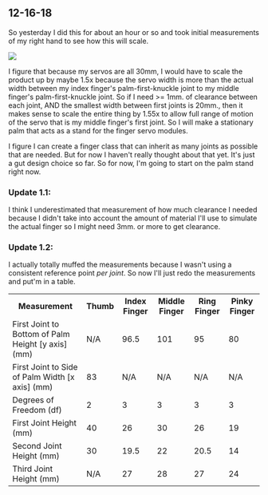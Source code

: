 ## 12-16-18

So yesterday I did this for about an hour or so and took initial measurements of my right hand to see how this will scale. 

<img src="img/dayOneHandMeasurements.jpg"/>

I figure that because my servos are all 30mm, I would have to scale the product up by maybe 1.5x because the servo width is more than the actual width between my index finger's palm-first-knuckle joint to my middle finger's palm-first-knuckle joint. So if I need >= 1mm. of clearance between each joint, AND the smallest width between first joints is 20mm., then it makes sense to scale the entire thing by 1.55x to allow full range of motion of the servo that is my middle finger's first joint. So I will make a stationary palm that acts as a stand for the finger servo modules. 

I figure I can create a finger class that can inherit as many joints as possible that are needed. But for now I haven't really thought about that yet. It's just a gut design choice so far. So for now, I'm going to start on the palm stand right now.

### Update 1.1: 

I think I underestimated that measurement of how much clearance I needed because I didn't take into account the amount of material I'll use to simulate the actual finger so I might need 3mm. or more to get clearance. 

### Update 1.2: 

I actually totally muffed the measurements because I wasn't using a consistent reference point <i>per joint</i>. So now I'll just redo the measurements and put'm in a table.

<table>
  <tr>
    <th> Measurement </th>
    <th> Thumb </th>
    <th> Index Finger </th>
    <th> Middle Finger </th>
    <th> Ring Finger </th>
    <th> Pinky Finger </th>
  </tr>
  <tr>
    <td> First Joint to Bottom of Palm Height [y axis] (mm) </td>
    <td> N/A </td>
    <td> 96.5 </td>
    <td> 101 </td>
    <td> 95 </td>
    <td> 80 </td>    
  </tr>
  <tr>
    <td> First Joint to Side of Palm Width [x axis] (mm) </td>
    <td> 83 </td>
    <td> N/A </td>
    <td> N/A </td>
    <td> N/A </td>
    <td> N/A </td>    
  </tr>
  <tr>
    <td> Degrees of Freedom (df) </td>
    <td> 2 </td>
    <td> 3 </td>
    <td> 3 </td>
    <td> 3 </td>
    <td> 3 </td>    
  </tr>
  <tr>
    <td> First Joint Height (mm) </td>
    <td> 40 </td>
    <td> 26 </td>
    <td> 30 </td>
    <td> 26 </td>
    <td> 19 </td>    
  </tr>
  <tr>
    <td> Second Joint Height (mm) </td>
    <td> 30 </td>
    <td> 19.5 </td>
    <td> 22 </td>
    <td> 20.5 </td>
    <td> 14 </td>    
  </tr>
  <tr>
    <td> Third Joint Height (mm) </td>
    <td> N/A </td>
    <td> 27 </td>
    <td> 28 </td>
    <td> 27 </td>
    <td> 24 </td>    
  </tr>
</table>
